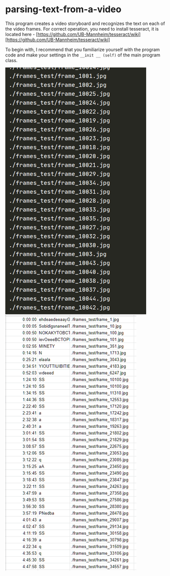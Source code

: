 # parsing-text-from-a-video

This program creates a video storyboard and recognizes the text on each of the video frames.
For correct operation, you need to install tesseract, it is located here - [https://github.com/UB-Mannheim/tesseract/wiki][https://github.com/UB-Mannheim/tesseract/wiki]

To begin with, I recommend that you familiarize yourself with the program code and make your settings in the `__init __ (self)` of the main program class.

![image](https://github.com/petrovichest/parsing-text-from-a-video/blob/main/screenshots/screen1.png)
![image](https://github.com/petrovichest/parsing-text-from-a-video/blob/main/screenshots/screen2.png)

[https://github.com/UB-Mannheim/tesseract/wiki]: https://github.com/UB-Mannheim/tesseract/wiki